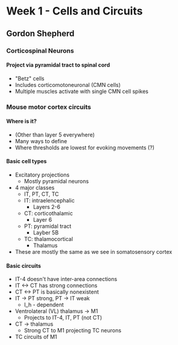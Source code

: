# Week 1 - Cells and Circuits
## Gordon Shepherd

### Corticospinal Neurons
#### Project via pyramidal tract to spinal cord
  - "Betz" cells
  - Includes corticomotoneuronal (CMN cells)
- Multiple muscles activate with single CMN cell spikes

### Mouse motor cortex circuits
#### Where is it?
  - (Other than layer 5 everywhere)
  - Many ways to define
  - Where thresholds are lowest for evoking movements (?)
#### Basic cell types
  - Excitatory projections
    - Mostly pyramidal neurons
  - 4 major classes
    - IT, PT, CT, TC
    - IT: intraelencephalic
      - Layers 2-6
    - CT: corticothalamic
      - Layer 6
    - PT: pyramidal tract
      - Layber 5B
    - TC: thalamocortical
      - Thalamus
  - These are mostly the same as we see in somatosensory cortex
#### Basic circuits
  - IT-4 doesn't have inter-area connections
  - IT <-> CT has strong connections
  - CT <-> PT is basically nonexistent
  - IT -> PT strong, PT -> IT weak
    - I_h - dependent 
  - Ventrolateral (VL) thalamus -> M1
    - Projects to IT-4, IT, PT (not CT)
  - CT -> thalamus
    - Strong CT to M1 projecting TC neurons
  - TC circuits of M1
  







